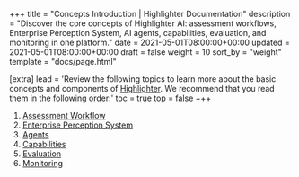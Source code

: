 +++
title = "Concepts Introduction | Highlighter Documentation"
description = "Discover the core concepts of Highlighter AI: assessment workflows, Enterprise Perception System, AI agents, capabilities, evaluation, and monitoring in one platform."
date = 2021-05-01T08:00:00+00:00
updated = 2021-05-01T08:00:00+00:00
draft = false
weight = 10
sort_by = "weight"
template = "docs/page.html"

[extra]
lead = 'Review the following topics to learn more about the basic concepts and components of <a href="https://highlighter.ai">Highlighter</a>. We recommend that you read them in the following order:'
toc = true
top = false
+++

1. [Assessment Workflow](../assessment-workflow/)
2. [Enterprise Perception System](../enterprise-perception-system/)
3. [Agents](../agents/)
4. [Capabilities](../capabilities/)
5. [Evaluation](../evaluation/)
6. [Monitoring](../monitoring/)
